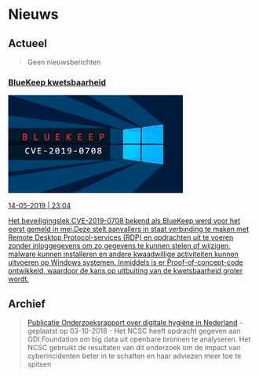 
# Nieuws

## Actueel

> Geen nieuwsberichten

<div id="inhoud">
<div class="wrapper">
<div id="content" class="article"></div>
<div class="fullWidthSection">
  <section class="brickRow nieuws">


<div class="brick">
<a href="#">
<h3>BlueKeep kwetsbaarheid</h3>
        <div class="brick-image">
                <img src="https://raw.githubusercontent.com/GCERT/GCERT.NL/master/img/windows-bluekeep-cve-2019-07-08.png" alt="BlueKeep kwetsbaarheid voor Windows systemen" style="height: 200px;"/>
                </div>
            <div class="brick-text">
            <p>
              <span class="publDate">14-05-2019 | 23:04</span>
            </p>
            <p>Het beveiligingslek CVE-2019-0708 bekend als BlueKeep werd voor het eerst gemeld in mei.Deze stelt aanvallers in staat verbinding te maken met Remote Desktop Protocol-services (RDP) en opdrachten uit te voeren zonder inloggegevens om zo gegevens te kunnen stelen of wijzigen, malware kunnen installeren en andere kwaadwillige activiteiten kunnen uitvoeren op Windows systemen. Inmiddels is er Proof-of-concept-code ontwikkeld, waardoor de kans op uitbuiting van de kwetsbaarheid groter wordt.</p>
            </div>
      </a>
    </div>

</section>





## Archief

> [Publicatie Onderzoeksrapport over digitale hygiëne in Nederland](https://gcert.nl/nieuws/03-10-2018_Onderzoeksrapport_over_digitale_hygi%C3%ABne_in_Nederland) - geplaatst op 03-10-2018 - Het NCSC heeft opdracht gegeven aan GDI.Foundation om big data uit openbare bronnen te analyseren. Het NCSC gebruikt de resultaten van dit onderzoek om de impact van cyberincidenten beter in te schatten en haar adviezen meer toe te spitsen
